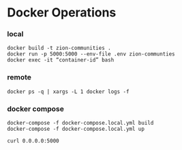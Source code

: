 
# Docker Operations
### local
```
docker build -t zion-communities .
docker run -p 5000:5000 --env-file .env zion-communties
docker exec -it “container-id” bash
```

### remote
```
docker ps -q | xargs -L 1 docker logs -f
```

### docker compose
```docker-compose
docker-compose -f docker-compose.local.yml build
docker-compose -f docker-compose.local.yml up

curl 0.0.0.0:5000
```
